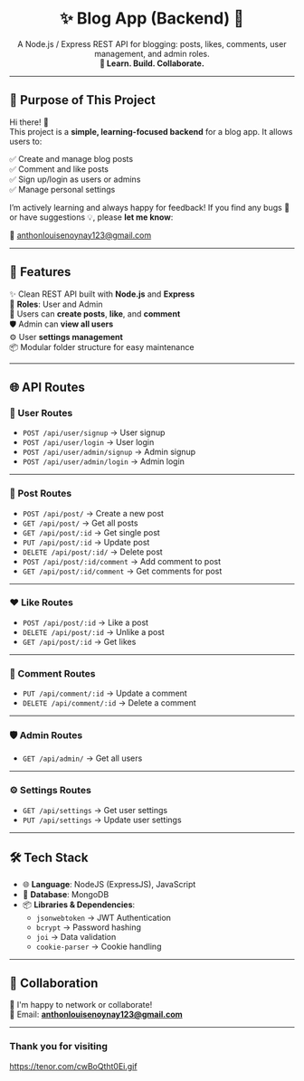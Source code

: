 <h1 align="center">✨ Blog App (Backend) 📝</h1>

<p align="center">
  A Node.js / Express REST API for blogging: posts, likes, comments, user management, and admin roles.  
  <br>
  <strong>🚀 Learn. Build. Collaborate.</strong>
</p>

---

## 🎯 Purpose of This Project

Hi there! 👋  
This project is a **simple, learning-focused backend** for a blog app. It allows users to:

✅ Create and manage blog posts  
✅ Comment and like posts  
✅ Sign up/login as users or admins  
✅ Manage personal settings

I’m actively learning and always happy for feedback! If you find any bugs 🐛 or have suggestions 💡, please **let me know**:

📧 [anthonlouisenoynay123@gmail.com](mailto:anthonlouisenoynay123@gmail.com)

---

## 🚀 Features
✨ Clean REST API built with **Node.js** and **Express**  
👥 **Roles**: User and Admin  
📝 Users can **create posts**, **like**, and **comment**  
🛡️ Admin can **view all users**  
⚙️ User **settings management**  
📦 Modular folder structure for easy maintenance  

---

## 🌐 API Routes

### 👤 User Routes
- `POST /api/user/signup` → User signup
- `POST /api/user/login` → User login
- `POST /api/user/admin/signup` → Admin signup
- `POST /api/user/admin/login` → Admin login

---

### 📝 Post Routes
- `POST /api/post/` → Create a new post
- `GET /api/post/` → Get all posts
- `GET /api/post/:id` → Get single post
- `PUT /api/post/:id` → Update post
- `DELETE /api/post/:id/` → Delete post
- `POST /api/post/:id/comment` → Add comment to post
- `GET /api/post/:id/comment` → Get comments for post

---

### ❤️ Like Routes
- `POST /api/post/:id` → Like a post
- `DELETE /api/post/:id` → Unlike a post
- `GET /api/post/:id` → Get likes

---

### 💬 Comment Routes
- `PUT /api/comment/:id` → Update a comment
- `DELETE /api/comment/:id` → Delete a comment

---

### 🛡️ Admin Routes
- `GET /api/admin/` → Get all users

---

### ⚙️ Settings Routes
- `GET /api/settings` → Get user settings
- `PUT /api/settings` → Update user settings

---

## 🛠️ Tech Stack

- 🌐 **Language**: NodeJS (ExpressJS), JavaScript
- 💾 **Database**: MongoDB
- 📦 **Libraries & Dependencies**:
  - `jsonwebtoken` → JWT Authentication
  - `bcrypt` → Password hashing
  - `joi` → Data validation
  - `cookie-parser` → Cookie handling

---

## 🤝 Collaboration

💌 I'm happy to network or collaborate!  
📧 Email: **[anthonlouisenoynay123@gmail.com](mailto:anthonlouisenoynay123@gmail.com)**

---
### Thank you for visiting 

https://tenor.com/cwBoQtht0Ei.gif
